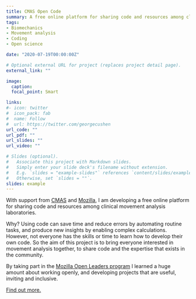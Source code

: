 ```yaml
---
title: CMAS Open Code
summary: A free online platform for sharing code and resources among clinical movement analysis laboratories.
tags:
- Biomechanics
- Movement analysis
- Coding
- Open science

date: "2020-07-19T00:00:00Z"

# Optional external URL for project (replaces project detail page).
external_link: ""

image:
  caption:
  focal_point: Smart

links:
#- icon: twitter
#  icon_pack: fab
#  name: Follow
#  url: https://twitter.com/georgecushen
url_code: ""
url_pdf: ""
url_slides: ""
url_video: ""

# Slides (optional).
#   Associate this project with Markdown slides.
#   Simply enter your slide deck's filename without extension.
#   E.g. `slides = "example-slides"` references `content/slides/example-slides.md`.
#   Otherwise, set `slides = ""`.
slides: example
---
```


With support from [CMAS](https://cmasuki.org/) and [Mozilla](https://www.mozillapulse.org/entry/1113), I am developing a free online platform for sharing code and resources among clinical movement analysis laboratories.

Why? Using code can save time and reduce errors by automating routine tasks, and produce new insights by enabling complex calculations. However, not everyone has the skills or time to learn how to develop their own code. So the aim of this project is to bring everyone interested in movement analysis together, to share code and the expertise that exists in the community.

By taking part in the <a href="">[Mozilla Open Leaders program](https://foundation.mozilla.org/en/opportunity/mozilla-open-leaders/) I learned a huge amount about working openly, and developing projects that are useful, inviting and inclusive.

[Find out more.](https://cmasuki.github.io/)

